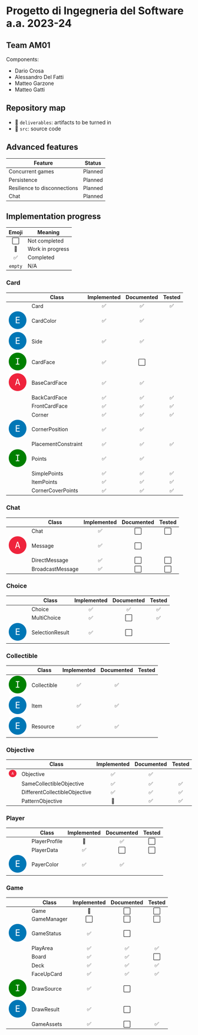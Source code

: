 # Progetto di Ingegneria del Software a.a. 2023-24

## Team AM01

Components:

- Dario Crosa
- Alessandro Del Fatti
- Matteo Garzone
- Matteo Gatti

## Repository map

- :file_folder: `deliverables`: artifacts to be turned in
- :file_folder: `src`: source code

## Advanced features

| Feature                      | Status  |
|------------------------------|:-------:|
| Concurrent games             | Planned |
| Persistence                  | Planned |
| Resilience to disconnections | Planned |
| Chat                         | Planned |

## Implementation progress

|        Emoji         | Meaning          |
|:--------------------:|------------------|
| :white_large_square: | Not completed    |
|    :construction:    | Work in progress |
|  :white_check_mark:  | Completed        |
|       `empty`        | N/A              |

### Card

|                        | Class               |    Implemented     |      Documented      |       Tested       |
|------------------------|---------------------|:------------------:|:--------------------:|:------------------:|
|                        | Card                | :white_check_mark: |  :white_check_mark:  | :white_check_mark: |
| ![](img/enum.svg)      | CardColor           | :white_check_mark: |  :white_check_mark:  |                    |
| ![](img/enum.svg)      | Side                | :white_check_mark: |  :white_check_mark:  |                    |
| ![](img/interface.svg) | CardFace            | :white_check_mark: | :white_large_square: |                    |
| ![](img/abstract.svg)  | BaseCardFace        | :white_check_mark: |  :white_check_mark:  |                    |
|                        | BackCardFace        | :white_check_mark: |  :white_check_mark:  | :white_check_mark: |
|                        | FrontCardFace       | :white_check_mark: |  :white_check_mark:  | :white_check_mark: |
|                        | Corner              | :white_check_mark: |  :white_check_mark:  | :white_check_mark: |
| ![](img/enum.svg)      | CornerPosition      | :white_check_mark: |  :white_check_mark:  |                    |
|                        | PlacementConstraint | :white_check_mark: |  :white_check_mark:  | :white_check_mark: |
| ![](img/interface.svg) | Points              | :white_check_mark: |  :white_check_mark:  |                    |
|                        | SimplePoints        | :white_check_mark: |  :white_check_mark:  | :white_check_mark: |
|                        | ItemPoints          | :white_check_mark: |  :white_check_mark:  | :white_check_mark: |
|                        | CornerCoverPoints   | :white_check_mark: |  :white_check_mark:  | :white_check_mark: |

### Chat

|                       | Class            |    Implemented     |      Documented      |        Tested        |
|-----------------------|------------------|:------------------:|:--------------------:|:--------------------:|
|                       | Chat             | :white_check_mark: | :white_large_square: | :white_large_square: |
| ![](img/abstract.svg) | Message          | :white_check_mark: | :white_large_square: |                      |
|                       | DirectMessage    | :white_check_mark: | :white_large_square: | :white_large_square: |
|                       | BroadcastMessage | :white_check_mark: | :white_large_square: | :white_large_square: |

### Choice

|                   | Class           |    Implemented     |      Documented      |       Tested       |
|-------------------|-----------------|:------------------:|:--------------------:|:------------------:|
|                   | Choice          | :white_check_mark: |  :white_check_mark:  | :white_check_mark: |
|                   | MultiChoice     | :white_check_mark: | :white_large_square: | :white_check_mark: |
| ![](img/enum.svg) | SelectionResult | :white_check_mark: | :white_large_square: |                    |

### Collectible

|                        | Class       |    Implemented     |     Documented     | Tested |
|------------------------|-------------|:------------------:|:------------------:|:------:|
| ![](img/interface.svg) | Collectible | :white_check_mark: | :white_check_mark: |        |
| ![](img/enum.svg)      | Item        | :white_check_mark: | :white_check_mark: |        |
| ![](img/enum.svg)      | Resource    | :white_check_mark: | :white_check_mark: |        |

### Objective

|                       | Class                         |    Implemented     |     Documented     |       Tested       |
|-----------------------|-------------------------------|:------------------:|:------------------:|:------------------:|
| ![](img/abstract.svg) | Objective                     | :white_check_mark: | :white_check_mark: |                    |
|                       | SameCollectibleObjective      | :white_check_mark: | :white_check_mark: | :white_check_mark: |
|                       | DifferentCollectibleObjective | :white_check_mark: | :white_check_mark: | :white_check_mark: |
|                       | PatternObjective              |   :construction:   | :white_check_mark: | :white_check_mark: |

### Player

|                   | Class         |    Implemented     |      Documented      |        Tested        |
|-------------------|---------------|:------------------:|:--------------------:|:--------------------:|
|                   | PlayerProfile |   :construction:   |  :white_check_mark:  | :white_large_square: |
|                   | PlayerData    | :white_check_mark: | :white_large_square: | :white_large_square: |
| ![](img/enum.svg) | PayerColor    | :white_check_mark: |  :white_check_mark:  |                      |

### Game

|                        | Class       |     Implemented      |      Documented      |        Tested        |
|------------------------|-------------|:--------------------:|:--------------------:|:--------------------:|
|                        | Game        |    :construction:    | :white_large_square: | :white_large_square: |
|                        | GameManager | :white_large_square: | :white_large_square: | :white_large_square: |
| ![](img/enum.svg)      | GameStatus  |  :white_check_mark:  | :white_large_square: |                      |
|                        | PlayArea    |  :white_check_mark:  |  :white_check_mark:  |  :white_check_mark:  |
|                        | Board       |  :white_check_mark:  |  :white_check_mark:  | :white_large_square: |
|                        | Deck        |  :white_check_mark:  |  :white_check_mark:  |  :white_check_mark:  |
|                        | FaceUpCard  |  :white_check_mark:  |  :white_check_mark:  |  :white_check_mark:  |
| ![](img/interface.svg) | DrawSource  |  :white_check_mark:  | :white_large_square: |                      |
| ![](img/enum.svg)      | DrawResult  |  :white_check_mark:  | :white_large_square: |                      |
|                        | GameAssets  |  :white_check_mark:  | :white_large_square: |  :white_check_mark:  |
